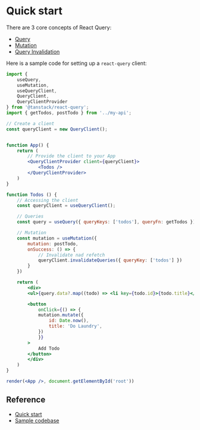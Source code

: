 # Quick start

There are 3 core concepts of React Query:

- [Query](https://tanstack.com/query/latest/docs/framework/react/guides/queries)
- [Mutation](https://tanstack.com/query/latest/docs/framework/react/guides/mutations)
- [Query Invalidation](https://tanstack.com/query/latest/docs/framework/react/guides/query-invalidation)

Here is a sample code for setting up a `react-query` client:

```jsx
import {
    useQuery,
    useMutation,
    useQueryClient,
    QueryClient,
    QueryClientProvider
} from '@tanstack/react-query';
import { getTodos, postTodo } from '../my-api';

// Create a client
const queryClient = new QueryClient();


function App() {
    return (
        // Provide the client to your App
        <QueryClientProvider client={queryClient}>
            <Todos />
        </QueryClientProvider>
    )
}

function Todos () {
    // Accessing the client
    const queryClient = useQueryClient();

    // Queries
    const query = useQuery({ queryKeys: ['todos'], queryFn: getTodos }) 

    // Mutation
    const mutation = useMutation({
        mutation: postTodo,
        onSuccess: () => {
            // Invalidate nad refetch
            queryClient.invalidateQueries({ queryKey: ['todos'] })
        }
    })

    return (
        <div>
        <ul>{query.data?.map((todo) => <li key={todo.id}>{todo.title}</li>)}</ul>

        <button
            onClick={() => {
            mutation.mutate({
                id: Date.now(),
                title: 'Do Laundry',
            })
            }}
        >
            Add Todo
        </button>
        </div>
    )
}

render(<App />, document.getElementById('root'))
```

## Reference

- [Quick start](https://tanstack.com/query/latest/docs/framework/react/quick-start)
- [Sample codebase](https://tanstack.com/query/latest/docs/framework/react/examples/simple)
